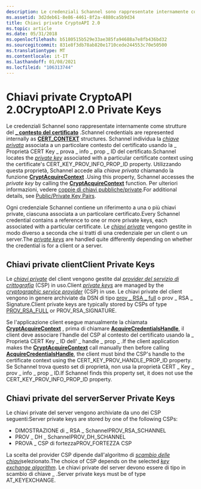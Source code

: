 ```yaml
---
description: Le credenziali Schannel sono rappresentate internamente come strutture del contesto del certificato \_ .
ms.assetid: 3d2deb61-8e86-4461-8f2a-4880ca5b9d34
title: Chiavi private CryptoAPI 2.0
ms.topic: article
ms.date: 05/31/2018
ms.openlocfilehash: b5180515b529e33ae385fa94688a7e8fb436bd32
ms.sourcegitcommit: 831e8f3db78ab820e1710cede244553c70e50500
ms.translationtype: MT
ms.contentlocale: it-IT
ms.lasthandoff: 01/08/2021
ms.locfileid: "106313744"
---
```

# <a name="cryptoapi-20-private-keys"></a><span data-ttu-id="25e66-103">Chiavi private CryptoAPI 2.0</span><span class="sxs-lookup"><span data-stu-id="25e66-103">CryptoAPI 2.0 Private Keys</span></span>

<span data-ttu-id="25e66-104">Le credenziali Schannel sono rappresentate internamente come strutture del [**\_ contesto del certificato**](/windows/desktop/api/wincrypt/ns-wincrypt-cert_context) .</span><span class="sxs-lookup"><span data-stu-id="25e66-104">Schannel credentials are represented internally as [**CERT\_CONTEXT**](/windows/desktop/api/wincrypt/ns-wincrypt-cert_context) structures.</span></span> <span data-ttu-id="25e66-105">Schannel individua la [*chiave privata*](/windows/desktop/SecGloss/p-gly) associata a un particolare contesto del certificato usando la \_ Proprietà CERT Key \_ prova \_ info \_ prop \_ ID del certificato.</span><span class="sxs-lookup"><span data-stu-id="25e66-105">Schannel locates the [*private key*](/windows/desktop/SecGloss/p-gly) associated with a particular certificate context using the certificate's CERT\_KEY\_PROV\_INFO\_PROP\_ID property.</span></span> <span data-ttu-id="25e66-106">Utilizzando questa proprietà, Schannel accede alla *chiave privata* chiamando la funzione [**CryptAcquireContext**](/windows/desktop/api/wincrypt/nf-wincrypt-cryptacquirecontexta) .</span><span class="sxs-lookup"><span data-stu-id="25e66-106">Using this property, Schannel accesses the *private key* by calling the [**CryptAcquireContext**](/windows/desktop/api/wincrypt/nf-wincrypt-cryptacquirecontexta) function.</span></span> <span data-ttu-id="25e66-107">Per ulteriori informazioni, vedere [coppie di chiavi pubbliche/private](/windows/desktop/SecCrypto/public-private-key-pairs).</span><span class="sxs-lookup"><span data-stu-id="25e66-107">For additional details, see [Public/Private Key Pairs](/windows/desktop/SecCrypto/public-private-key-pairs).</span></span>

<span data-ttu-id="25e66-108">Ogni credenziale Schannel contiene un riferimento a una o più chiavi private, ciascuna associata a un particolare certificato.</span><span class="sxs-lookup"><span data-stu-id="25e66-108">Every Schannel credential contains a reference to one or more private keys, each associated with a particular certificate.</span></span> <span data-ttu-id="25e66-109">Le [*chiavi private*](/windows/desktop/SecGloss/p-gly) vengono gestite in modo diverso a seconda che si tratti di una credenziale per un client o un server.</span><span class="sxs-lookup"><span data-stu-id="25e66-109">The [*private keys*](/windows/desktop/SecGloss/p-gly) are handled quite differently depending on whether the credential is for a client or a server.</span></span>

## <a name="client-private-keys"></a><span data-ttu-id="25e66-110">Chiavi private client</span><span class="sxs-lookup"><span data-stu-id="25e66-110">Client Private Keys</span></span>

<span data-ttu-id="25e66-111">Le [*chiavi private*](/windows/desktop/SecGloss/p-gly) del client vengono gestite dal [*provider del servizio di crittografia*](/windows/desktop/SecGloss/c-gly) (CSP) in uso.</span><span class="sxs-lookup"><span data-stu-id="25e66-111">Client [*private keys*](/windows/desktop/SecGloss/p-gly) are managed by the [*cryptographic service provider*](/windows/desktop/SecGloss/c-gly) (CSP) in use.</span></span> <span data-ttu-id="25e66-112">Le chiavi private del client vengono in genere archiviate da DSN di tipo [prov \_ RSA \_ full](/windows/desktop/SecCrypto/prov-rsa-full) o prov \_ RSA \_ Signature.</span><span class="sxs-lookup"><span data-stu-id="25e66-112">Client private keys are typically stored by CSPs of type [PROV\_RSA\_FULL](/windows/desktop/SecCrypto/prov-rsa-full) or PROV\_RSA\_SIGNATURE.</span></span>

<span data-ttu-id="25e66-113">Se l'applicazione client esegue manualmente la chiamata [**CryptAcquireContext**](/windows/desktop/api/wincrypt/nf-wincrypt-cryptacquirecontexta) , prima di chiamare [**AcquireCredentialsHandle**](/windows/win32/api/sspi/nf-sspi-acquirecredentialshandlea), il client deve associare l'handle del CSP al contesto del certificato usando la \_ Proprietà CERT Key \_ ID dell' \_ handle \_ prop \_ .</span><span class="sxs-lookup"><span data-stu-id="25e66-113">If the client application makes the [**CryptAcquireContext**](/windows/desktop/api/wincrypt/nf-wincrypt-cryptacquirecontexta) call manually then before calling [**AcquireCredentialsHandle**](/windows/win32/api/sspi/nf-sspi-acquirecredentialshandlea), the client must bind the CSP's handle to the certificate context using the CERT\_KEY\_PROV\_HANDLE\_PROP\_ID property.</span></span> <span data-ttu-id="25e66-114">Se Schannel trova questo set di proprietà, non usa la proprietà CERT \_ Key \_ prov \_ info \_ prop \_ ID.</span><span class="sxs-lookup"><span data-stu-id="25e66-114">If Schannel finds this property set, it does not use the CERT\_KEY\_PROV\_INFO\_PROP\_ID property.</span></span>

## <a name="server-private-keys"></a><span data-ttu-id="25e66-115">Chiavi private del server</span><span class="sxs-lookup"><span data-stu-id="25e66-115">Server Private Keys</span></span>

<span data-ttu-id="25e66-116">Le chiavi private del server vengono archiviate da uno dei CSP seguenti:</span><span class="sxs-lookup"><span data-stu-id="25e66-116">Server private keys are stored by one of the following CSPs:</span></span>

-   <span data-ttu-id="25e66-117">DIMOSTRAZIONE di \_ RSA \_ Schannel</span><span class="sxs-lookup"><span data-stu-id="25e66-117">PROV\_RSA\_SCHANNEL</span></span>
-   <span data-ttu-id="25e66-118">PROV \_ DH \_ Schannel</span><span class="sxs-lookup"><span data-stu-id="25e66-118">PROV\_DH\_SCHANNEL</span></span>
-   <span data-ttu-id="25e66-119">PROVA \_ CSP di fortezza</span><span class="sxs-lookup"><span data-stu-id="25e66-119">PROV\_FORTEZZA CSP</span></span>

<span data-ttu-id="25e66-120">La scelta del provider CSP dipende dall'algoritmo di [*scambio delle chiavi*](/windows/desktop/SecGloss/k-gly)selezionato.</span><span class="sxs-lookup"><span data-stu-id="25e66-120">The choice of CSP depends on the selected [*key exchange algorithm*](/windows/desktop/SecGloss/k-gly).</span></span> <span data-ttu-id="25e66-121">Le chiavi private del server devono essere di tipo in scambio di chiave \_ .</span><span class="sxs-lookup"><span data-stu-id="25e66-121">Server private keys must be of type AT\_KEYEXCHANGE.</span></span>

 

 
